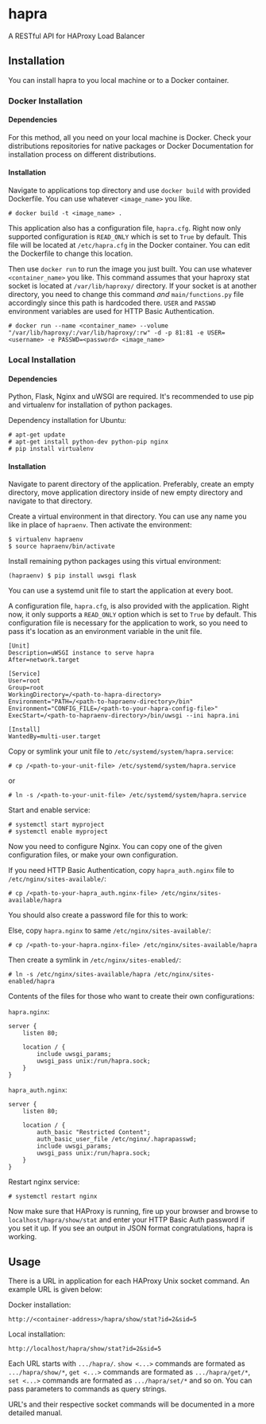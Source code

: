 # hapra
A RESTful API for HAProxy Load Balancer

## Installation

You can install hapra to you local machine or to a Docker container.

### Docker Installation

#### Dependencies

For this method, all you need on your local machine is Docker. Check
your distributions repositories for native packages or Docker
Documentation for installation process on different distributions.

#### Installation

Navigate to applications top directory and use `docker build` with
provided Dockerfile. You can use whatever `<image_name>` you like.

```
# docker build -t <image_name> .
```

This application also has a configuration file, `hapra.cfg`. Right now
only supported configuration is `READ_ONLY` which is set to `True` by
default. This file will be located at `/etc/hapra.cfg` in the Docker
container. You can edit the Dockerfile to change this location.

Then use `docker run` to run the image you just built. You can use
whatever `<container_name>` you like. This command assumes that your
haproxy stat socket is located at `/var/lib/haproxy/` directory. If
your socket is at another directory, you need to change this command
*and* `main/functions.py` file accordingly since this path is hardcoded
there. `USER` and `PASSWD` environment variables are used for HTTP
Basic Authentication.

```
# docker run --name <container_name> --volume "/var/lib/haproxy/:/var/lib/haproxy/:rw" -d -p 81:81 -e USER=<username> -e PASSWD=<password> <image_name>
```

### Local Installation

#### Dependencies

Python, Flask, Nginx and uWSGI are required. It's recommended to use
pip and virtualenv for installation of python packages.

Dependency installation for Ubuntu:

```
# apt-get update
# apt-get install python-dev python-pip nginx
# pip install virtualenv
```

#### Installation

Navigate to parent directory of the application. Preferably, create an
empty directory, move application directory inside of new empty
directory and navigate to that directory.

Create a virtual environment in that directory. You can use any name
you like in place of `hapraenv`. Then activate the environment:

```
$ virtualenv hapraenv
$ source hapraenv/bin/activate
```

Install remaining python packages using this virtual environment:

```
(hapraenv) $ pip install uwsgi flask
```

You can use a systemd unit file to start the application at every boot.

A configuration file, `hapra.cfg`, is also provided with the
application. Right now, it only supports a `READ_ONLY` option which is
set to `True` by default. This configuration file is necessary for the
application to work, so you need to pass it's location as an
environment variable in the unit file.

```
[Unit]
Description=uWSGI instance to serve hapra
After=network.target

[Service]
User=root
Group=root
WorkingDirectory=/<path-to-hapra-directory>
Environment="PATH=/<path-to-hapraenv-directory>/bin"
Environment="CONFIG_FILE=/<path-to-your-hapra-config-file>"
ExecStart=/<path-to-hapraenv-directory>/bin/uwsgi --ini hapra.ini

[Install]
WantedBy=multi-user.target
```

Copy or symlink your unit file to `/etc/systemd/system/hapra.service`:

```
# cp /<path-to-your-unit-file> /etc/systemd/system/hapra.service
```
or
```
# ln -s /<path-to-your-unit-file> /etc/systemd/system/hapra.service
```

Start and enable service:
```
# systemctl start myproject
# systemctl enable myproject
```

Now you need to configure Nginx. You can copy one of the given
configuration files, or make your own configuration.

If you need HTTP Basic Authentication, copy `hapra_auth.nginx` file to `/etc/nginx/sites-available/`:

```
# cp /<path-to-your-hapra_auth.nginx-file> /etc/nginx/sites-available/hapra
```
You should also create a password file for this to work:


Else, copy `hapra.nginx` to same `/etc/nginx/sites-available/`:

```
# cp /<path-to-your-hapra.nginx-file> /etc/nginx/sites-available/hapra
```

Then create a symlink in `/etc/nginx/sites-enabled/`:

```
# ln -s /etc/nginx/sites-available/hapra /etc/nginx/sites-enabled/hapra
```

Contents of the files for those who want to create their own configurations:

`hapra.nginx`:

```
server {
	listen 80;

	location / {
		include uwsgi_params;
		uwsgi_pass unix:/run/hapra.sock;
	}
}
```

`hapra_auth.nginx`:

```
server {
	listen 80;

	location / {
		auth_basic "Restricted Content";
		auth_basic_user_file /etc/nginx/.haprapasswd;
		include uwsgi_params;
		uwsgi_pass unix:/run/hapra.sock;
	}
}
```

Restart nginx service:

```
# systemctl restart nginx
```

Now make sure that HAProxy is running, fire up your browser and browse
to `localhost/hapra/show/stat` and enter your HTTP Basic Auth password
if you set it up. If you see an output in JSON format congratulations,
hapra is working.

## Usage

There is a URL in application for each HAProxy Unix socket command. An
example URL is given below:

Docker installation:
```
http://<container-address>/hapra/show/stat?id=2&sid=5
```

Local installation:
```
http://localhost/hapra/show/stat?id=2&sid=5
```

Each URL starts with `.../hapra/`. `show <...>` commands are formated as
`.../hapra/show/*`, `get <...>` commands are formated as
`.../hapra/get/*`, `set <...>` commands are formated as
`.../hapra/set/*` and so on. You can pass parameters to commands as
query strings.

URL's and their respective socket commands will be documented in a
more detailed manual.
